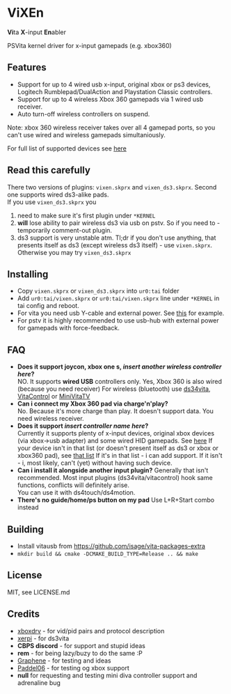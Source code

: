 # ViXEn
**Vi**ta **X**-input **En**abler

PSVita kernel driver for x-input gamepads (e.g. xbox360)

## Features

* Support for up to 4 wired usb x-input, original xbox or ps3 devices, Logitech Rumblepad/DualAction and Playstation Classic controllers.
* Support for up to 4 wireless Xbox 360 gamepads via 1 wired usb receiver.
* Auto turn-off wireless controllers on suspend.

Note: xbox 360 wireless receiver takes over all 4 gamepad ports, so you can't use wired and wireless gamepads simultaniously.

For full list of supported devices see [here](src/devicelist.c)

## Read this carefully
There two versions of plugins: `vixen.skprx` and `vixen_ds3.skprx`. Second one supports wired ds3-alike pads.  
If you use `vixen_ds3.skprx` you
1. need to make sure it's first plugin under `*KERNEL`
2. **will** lose ability to pair wireless ds3 via usb on pstv. So if you need to - temporarily comment-out plugin.
3. ds3 support is very unstable atm.
Tl;dr if you don't use anything, that presents itself as ds3 (except wireless ds3 itself) - use `vixen.skprx`. Otherwise you may try `vixen_ds3.skprx`

## Installing
* Copy `vixen.skprx` or `vixen_ds3.skprx` into `ur0:tai` folder
* Add `ur0:tai/vixen.skprx` or `ur0:tai/vixen.skprx` line under `*KERNEL` in tai config and reboot.
* For vita you need usb Y-cable and external power. See [this](https://github.com/isage/vita-usb-ether#hardware) for example.
* For pstv it is highly recommended to use usb-hub with external power for gamepads with force-feedback.

## FAQ
* **Does it support joycon, xbox one s, _insert another wireless controller here_?**  
  NO. It supports **wired USB** controllers only. Yes, Xbox 360 is also wired (because you need receiver)
  For wireless (bluetooth) use [ds34vita](https://github.com/MERLev/ds34vita), [VitaControl](https://github.com/Hydr8gon/VitaControl) or [MiniVitaTV](https://github.com/TheOfficialFloW/MiniVitaTV)
* **Can i connect my Xbox 360 pad via charge'n'play?**  
  No. Because it's more charge than play. It doesn't support data. You need wireless receiver.
* **Does it support _insert controller name here_?**  
  Currently it supports plenty of x-input devices, original xbox devices (via xbox->usb adapter) and some wired HID gamepads. See [here](src/devicelist.c)
  If your device isn't in that list (or doesn't present itself as ds3 or xbox or xbox360 pad), see [that list](https://github.com/xboxdrv/xboxdrv/blob/stable/src/xpad_device.cpp#L29)
  If it's in that list - i can add support. If it isn't - i, most likely, can't (yet) without having such device.
* **Can i install it alongside another input plugin?**
  Generally that isn't recommended. Most input plugins (ds34vita/vitacontrol) hook same functions, conflicts will definitely arise.  
  You can use it with ds4touch/ds4motion.
* **There's no guide/home/ps button on my pad**
  Use L+R+Start combo instead

## Building

* Install vitausb from https://github.com/isage/vita-packages-extra
* `mkdir build && cmake -DCMAKE_BUILD_TYPE=Release .. && make`

## License

MIT, see LICENSE.md

## Credits

* [xboxdrv](https://github.com/xboxdrv/xboxdrv) - for vid/pid pairs and protocol description
* [xerpi](https://github.com/xerpi) - for ds3vita
* **CBPS discord** - for support and stupid ideas
* **rem** - for being lazy/buzy to do the same :P
* [Graphene](https://github.com/GrapheneCt) - for testing and ideas
* [Paddel06](https://github.com/paddel06) - for testing og xbox support
* **null** for requesting and testing mini diva controller support and adrenaline bug
